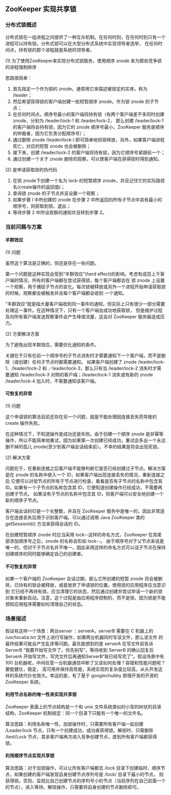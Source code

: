 ## ZooKeeper 实现共享锁

### 分布式锁概述

分布式锁在一组进程之间提供了一种互斥机制。在任何时刻，在任何时刻只有一个进程可以持有锁。分布式锁可以在大型分布式系统中实现领导者选举，
在任何时间点，持有锁的那个进程就是系统的领导者。

(1) 为了使用ZooKeeper来实现分布式锁服务，使用顺序 znode 来为那些竞争锁的进程强制排序

思路很简单：

1. 首先指定一个作为锁的 znode，通常用它来描述被锁定的实体，称为 /leader；
2. 然后希望获得锁的客户端创建一些短暂顺序 znode，作为锁 znode 的子节点；
3. 在任何时间点，顺序号最小的客户端将持有锁（有两个客户端差不多同时创建 znode，分别为 /leader/lock-1 和 /leader/lock-2，
那么创建 /leader/lock-1 的客户端将会持有锁，因为它的 znode 顺序号最小。ZooKeeper 服务是顺序的仲裁者，因为它负责分配顺序号）；
4. 通过删除 znode /leader/lock-l 即可简单地将锁释放，另外，如果客户端进程死亡，对应的短暂 znode 也会被删除；
5. 接下来，创建 /leader/lock-2 的客户端将持有锁，因为它顺序号紧跟前一个；
6. 通过创建一个关于 znode 删除的观察，可以使客户端在获得锁时得到通知。

(2) 是申请获取锁的伪代码

1. 在锁 znode下创建一个名为 lock-的短暂顺序 znode，并且记住它的实际路径名(create操作的返回值)；
2. 查询锁 znode 的子节点并且设置一个观察；
3. 如果步骤 l 中所创建的 znode 在步骤 2 中所返回的所有子节点中具有最小的顺序号，则获取到锁。退出；
4. 等待步骤 2 中所设观察的通知并且转到步骤 2。

### 当前问题与方案

#### 羊群效应

(1) 问题

虽然这个算法是正确的，但还是存在一些问题。

第一个问题是这种实现会受到“羊群效应”(herd effect)的影响。考虑有成百上千客户端的情况，所有的客户端都在尝试获得锁，每个客户端都会在
锁 znode 上设置一个观察，用于捕捉子节点的变化。每次锁被释放或另外一个进程开始申请获取锁的时候，观察都会被触发并且每个客户端都会收到
一个通知。  

“羊群效应“就是指大量客户端收到同一事件的通知，但实际上只有很少一部分需要处理这一事件。在这种情况下，只有一个客户端会成功地获取锁，
但是维护过程及向所有客户端发送观察事件会产生峰值流量，这会对 ZooKeeper 服务器造成压力。

(2) 方案解决方案

为了避免出现羊群效应，需要优化通知的条件。

关键在于只有在前一个顺序号的子节点消失时才需要通知下一个客户端，而不是删除（或创建）任何子节点时都需要通知。
如果客户端创建了 znode /leader/lock-1、/leader/lock-2 和 ／leader/lock-3，那么只有当 /leader/lock-2 消失时才需要通知 /leader/lock-3
对照的客户端；/leader/lock-1 消失或有新的 znode /leader/lock-4 加入时，不需要通知该客户端。

#### 可恢复的异常

(1) 问题

这个申请锁的算法目前还存在另一个问题，就是不能处理因连接丢失而导致的 create 操作失败。

在这种情况下，不知道操作是成功还是失败。由于创建一个顺序 znode 是非幂等操作，所以不能简单地重试，因为如果第一次创建已经成功，重试会多出一个永远
删不掉的孤儿 znode(至少到客户端会话结束前）。不幸的结果是将会出现死锁。

(2) 解决方案

问题在于，在重新连接之后客户端不能够判断它是否已经创建过子节点。解决方案是在 znode 的名称中嵌入一个 ID，如果客户端出现连接丢失的情况，重新连接之后
它便可以对锁节点的所有于节点进行检查，看看是否有子节点的名称中包含其 ID。如果有一个子节点的名称包含其 ID，它便知道创建操作已经成功，不需要再创建子节点。
如果没有子节点的名称中包含其 ID，则客户端可以安全地创建一个新的顺序子节点。

客户端会话的ID是一个长整数，并且在 ZooKeeper 服务中是唯一的，因此非常适合在连接丢失后用于识别客户端。可以通过调用 Java ZooKeeper 类的 getSessionld() 方法来获得会话的 ID。

在创建短暂顺序 znode 时应当采用 lock-<sessionld>-这样的命名方式，ZooKeeper 在其尾部添加顺序号之后，znode 的名称会形如 lock-<sessionld>-<sequenceNumber>。
由于顺序号对于父节点来说是唯一的，但对于子节点名并不唯一，因此采用这样的命名方式可以诖子节点在保持创建顺序的同时能够确定自己的创建者。

#### 不可恢复的异常

如果一个客户端的 ZooKeeper 会话过期，那么它所创建的短暂 znode 将会被删除，已持有的锁会被释放，或是放弃了申请锁的位置。使用锁的应用程序应当意识到
它已经不再持有锁，应当清理它的状态，然后通过创建并尝试申请一个新的锁对象来重新启动。注意，这个过程是由应用程序控制的，而不是锁，因为锁是不能预知应用程序需要如何清理自己的状态。

### 场景描述

假设有这样一个场景：两台server ：serverA，serverB 需要在 C 机器上的 /usr/local/a.txt 文件上进行写操作，如果两台机器同时写该文件，那么该文件
的最终结果可能会产生乱序等问题。最先能想到的是 serverA 在写文件前告诉 ServerB “我要开始写文件了，你先别写”，等待收到 ServerB 的确认回复后 ServerA
开始写文件，写完文件后再通知ServerB“我已经写完了”。假设场景中有 100 台机器呢，中间任意一台机器通信中断了又该如何处理？容错和性能问题呢？要能健壮，稳定，
高可用并保持高性能，系统实现的复杂度比较高，从头开发这样的系统代价也很大。幸运的是，有了基于 googlechubby 原理开发的开源的 ZooKeeper 系统。

#### 利用节点名称的唯一性来实现共享锁

ZooKeeper 表面上的节点结构是一个和 unix 文件系统类似的小型的树状的目录结构，ZooKeeper 机制规定：同一个目录下只能有一个唯一的文件名。

算法思路：利用名称唯一性，加锁操作时，只需要所有客户端一起创建 /Leader/lock 节点，只有一个创建成功，成功者获得锁。解锁时，只需删除 /test/Lock 
节点，其余客户端再次进入竞争创建节点，直到所有客户端都获得锁。

#### 利用顺序节点实现共享锁

算法思路：对于加锁操作，可以让所有客户端都去 /lock 目录下创建临时、顺序节点，如果创建的客户端发现自身创建节点序列号是 /lock/ 目录下最小的节点，
则获得锁。否则，监视比自己创建节点的序列号小的节点（当前序列在自己前面一个的节点），进入等待。解锁操作，只需要将自身创建的节点删除即可。

